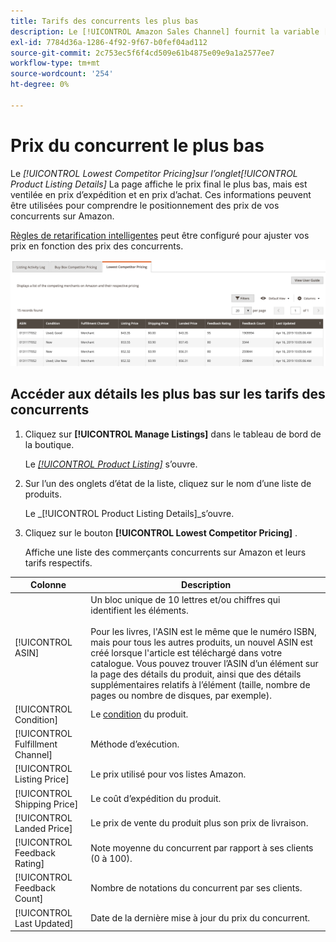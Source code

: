 ```yaml
---
title: Tarifs des concurrents les plus bas
description: Le [!UICONTROL Amazon Sales Channel] fournit la variable [!UICONTROL Lowest Competitor Pricing] pour vous aider à comprendre le positionnement des prix de vos concurrents sur Amazon.
exl-id: 7784d36a-1286-4f92-9f67-b0fef04ad112
source-git-commit: 2c753ec5f6f4cd509e61b4875e09e9a1a2577ee7
workflow-type: tm+mt
source-wordcount: '254'
ht-degree: 0%

---
```


# Prix du concurrent le plus bas

Le _[!UICONTROL Lowest Competitor Pricing]_sur l’onglet_[!UICONTROL Product Listing Details]_ La page affiche le prix final le plus bas, mais est ventilée en prix d’expédition et en prix d’achat. Ces informations peuvent être utilisées pour comprendre le positionnement des prix de vos concurrents sur Amazon.

[Règles de retarification intelligentes](./intelligent-repricing-rules.md) peut être configuré pour ajuster vos prix en fonction des prix des concurrents.

![Prix du concurrent le plus bas](assets/amazon-listing-details-lowest-comp.png)

## Accéder aux détails les plus bas sur les tarifs des concurrents

1. Cliquez sur **[!UICONTROL Manage Listings]** dans le tableau de bord de la boutique.

   Le [_[!UICONTROL Product Listing]_](./managing-product-listings.md) s’ouvre.

1. Sur l’un des onglets d’état de la liste, cliquez sur le nom d’une liste de produits.

   Le _[!UICONTROL Product Listing Details]_s’ouvre.

1. Cliquez sur le bouton **[!UICONTROL Lowest Competitor Pricing]** .

   Affiche une liste des commerçants concurrents sur Amazon et leurs tarifs respectifs.

| Colonne | Description |
|---|---|
| [!UICONTROL ASIN] | Un bloc unique de 10 lettres et/ou chiffres qui identifient les éléments.<br><br>Pour les livres, l&#39;ASIN est le même que le numéro ISBN, mais pour tous les autres produits, un nouvel ASIN est créé lorsque l&#39;article est téléchargé dans votre catalogue. Vous pouvez trouver l’ASIN d’un élément sur la page des détails du produit, ainsi que des détails supplémentaires relatifs à l’élément (taille, nombre de pages ou nombre de disques, par exemple). |
| [!UICONTROL Condition] | Le [condition](./product-listing-condition.md) du produit. |
| [!UICONTROL Fulfillment Channel] | Méthode d’exécution. |
| [!UICONTROL Listing Price] | Le prix utilisé pour vos listes Amazon. |
| [!UICONTROL Shipping Price] | Le coût d’expédition du produit. |
| [!UICONTROL Landed Price] | Le prix de vente du produit plus son prix de livraison. |
| [!UICONTROL Feedback Rating] | Note moyenne du concurrent par rapport à ses clients (0 à 100). |
| [!UICONTROL Feedback Count] | Nombre de notations du concurrent par ses clients. |
| [!UICONTROL Last Updated] | Date de la dernière mise à jour du prix du concurrent. |
